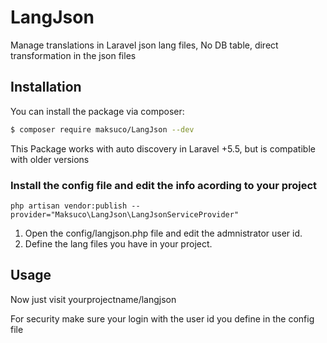 # LangJson

Manage translations in Laravel json lang files, No DB table, direct transformation in the json files


## Installation

You can install the package via composer:
``` bash
$ composer require maksuco/LangJson --dev
```
This Package works with auto discovery in Laravel +5.5, but is compatible with older versions


### Install the config file and edit the info acording to your project
```
php artisan vendor:publish --provider="Maksuco\LangJson\LangJsonServiceProvider"
```
1. Open the config/langjson.php file and edit the admnistrator user id.
2. Define the lang files you have in your project.


## Usage
Now just visit yourprojectname/langjson

For security make sure your login with the user id you define in the config file


